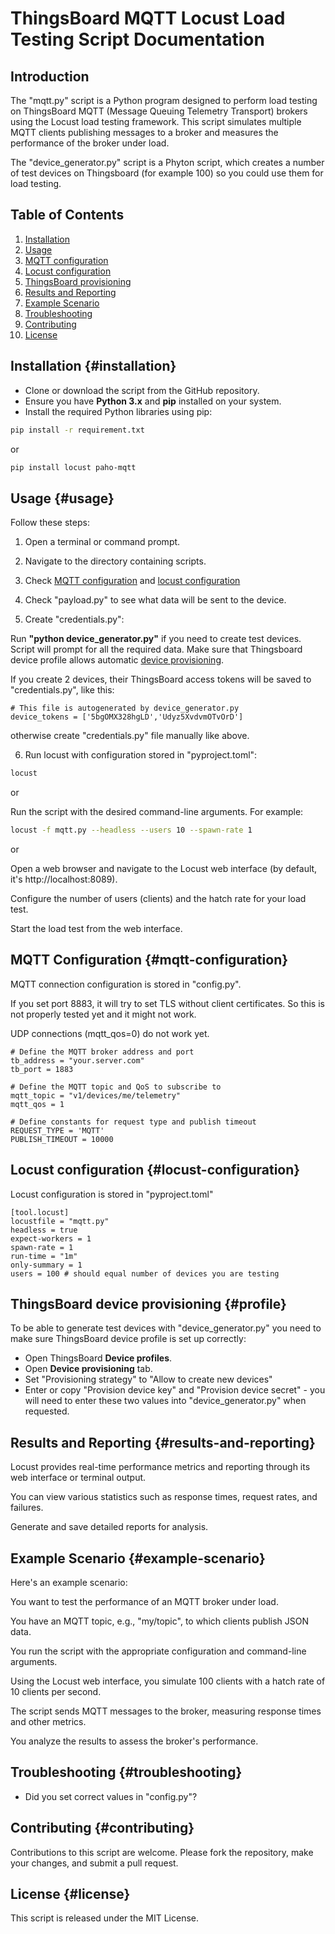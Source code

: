 # ThingsBoard MQTT Locust Load Testing Script Documentation

## Introduction

The "mqtt.py" script is a Python program designed to perform load testing on ThingsBoard MQTT (Message Queuing Telemetry Transport) brokers using the Locust load testing framework. This script simulates multiple MQTT clients publishing messages to a broker and measures the performance of the broker under load.

The "device_generator.py" script is a Phyton script, which creates a number of test devices on Thingsboard (for example 100) so you could use them for load testing.  

## Table of Contents

1. [Installation](#installation)
2. [Usage](#usage)
3. [MQTT configuration](#mqtt-configuration)
4. [Locust configuration](#locust-configuration)
5. [ThingsBoard provisioning](#thingsboard-device-provisioning)
7. [Results and Reporting](#results-and-reporting)
8. [Example Scenario](#example-scenario)
9. [Troubleshooting](#troubleshooting)
10. [Contributing](#contributing)
11. [License](#license)

## Installation {#installation}

- Clone or download the script from the GitHub repository.
- Ensure you have **Python 3.x** and **pip** installed on your system.
- Install the required Python libraries using pip:

```bash
pip install -r requirement.txt
```

or

```bash
pip install locust paho-mqtt
```


## Usage {#usage}

Follow these steps:

1. Open a terminal or command prompt.

2. Navigate to the directory containing scripts.

3. Check [MQTT configuration](#mqtt-configuration) and [locust configuration](#locust-configuration)

4. Check "payload.py" to see what data will be sent to the device.

5. Create "credentials.py":

Run **"python device_generator.py"** if you need to create test devices. Script will
prompt for all the required data. Make sure that Thingsboard device profile allows automatic [device provisioning](#thingsboard-device-provisioning).

If you create 2 devices, their ThingsBoard access tokens will be saved to 
"credentials.py", like this:

```
# This file is autogenerated by device_generator.py
device_tokens = ['5bgOMX328hgLD','Udyz5XvdvmOTvOrD']
```

otherwise create "credentials.py" file manually like above.

6. Run locust with configuration stored in "pyproject.toml":

```bash
locust
```

or

Run the script with the desired command-line arguments. For example:

```bash
locust -f mqtt.py --headless --users 10 --spawn-rate 1
```

or 

Open a web browser and navigate to the Locust web interface (by default, it's http://localhost:8089).

Configure the number of users (clients) and the hatch rate for your load test.

Start the load test from the web interface.

## MQTT Configuration {#mqtt-configuration}

MQTT connection configuration is stored in "config.py".

If you set port 8883, it will try to set TLS without client certificates. So this is not properly tested yet and it might not work.

UDP connections (mqtt_qos=0) do not work yet.

```
# Define the MQTT broker address and port
tb_address = "your.server.com"
tb_port = 1883

# Define the MQTT topic and QoS to subscribe to
mqtt_topic = "v1/devices/me/telemetry"
mqtt_qos = 1

# Define constants for request type and publish timeout
REQUEST_TYPE = 'MQTT'
PUBLISH_TIMEOUT = 10000
```

## Locust configuration {#locust-configuration}

Locust configuration is stored in "pyproject.toml"

```
[tool.locust]
locustfile = "mqtt.py"
headless = true
expect-workers = 1
spawn-rate = 1
run-time = "1m"
only-summary = 1
users = 100 # should equal number of devices you are testing
```

## ThingsBoard device provisioning {#profile}

To be able to generate test devices with "device_generator.py" you need to make sure ThingsBoard device profile is set up correctly:
- Open ThingsBoard **Device profiles**. 
- Open **Device provisioning** tab.
- Set "Provisioning strategy" to "Allow to create new devices"
- Enter or copy "Provision device key" and "Provision device secret" - you will need to enter these two values into "device_generator.py" when requested.

## Results and Reporting {#results-and-reporting}

Locust provides real-time performance metrics and reporting through its web interface or terminal output.

You can view various statistics such as response times, request rates, and failures.

Generate and save detailed reports for analysis.

## Example Scenario {#example-scenario}

Here's an example scenario:

You want to test the performance of an MQTT broker under load.

You have an MQTT topic, e.g., "my/topic", to which clients publish JSON data.

You run the script with the appropriate configuration and command-line arguments.

Using the Locust web interface, you simulate 100 clients with a hatch rate of 10 clients per second.

The script sends MQTT messages to the broker, measuring response times and other metrics.

You analyze the results to assess the broker's performance.

## Troubleshooting {#troubleshooting}

* Did you set correct values in "config.py"? 

## Contributing {#contributing}

Contributions to this script are welcome. Please fork the repository, make your changes, and submit a pull request.

## License {#license}

This script is released under the MIT License.
